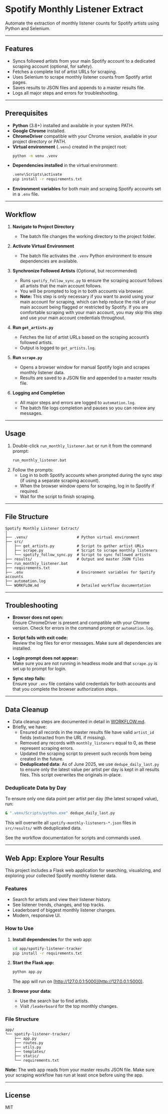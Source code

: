 # Spotify Monthly Listener Extract

Automate the extraction of monthly listener counts for Spotify artists using Python and Selenium.

---

## Features

- Syncs followed artists from your main Spotify account to a dedicated scraping account (optional, for safety).
- Fetches a complete list of artist URLs for scraping.
- Uses Selenium to scrape monthly listener counts from Spotify artist pages.
- Saves results to JSON files and appends to a master results file.
- Logs all major steps and errors for troubleshooting.

---

## Prerequisites

- **Python** (3.8+) installed and available in your system PATH.
- **Google Chrome** installed.
- **ChromeDriver** compatible with your Chrome version, available in your project directory or PATH.
- **Virtual environment** (`.venv`) created in the project root:
  ```sh
  python -m venv .venv
  ```
- **Dependencies installed** in the virtual environment:
  ```sh
  .venv\Scripts\activate
  pip install -r requirements.txt
  ```
- **Environment variables** for both main and scraping Spotify accounts set in a `.env` file.

---

## Workflow

1. **Navigate to Project Directory**
   - The batch file changes the working directory to the project folder.

2. **Activate Virtual Environment**
   - The batch file activates the `.venv` Python environment to ensure dependencies are available.

3. **Synchronize Followed Artists** (Optional, but recommended)
   - Runs `spotify_follow_sync.py` to ensure the scraping account follows all artists that the main account follows.
   - You will be prompted to log in to both accounts via browser.
   - **Note:** This step is only necessary if you want to avoid using your main account for scraping, which can help reduce the risk of your main account being flagged or restricted by Spotify. If you are comfortable scraping with your main account, you may skip this step and use your main account credentials throughout.

4. **Run `get_artists.py`**
   - Fetches the list of artist URLs based on the scraping account’s followed artists.
   - Output is logged to `get_artists.log`.

5. **Run `scrape.py`**
   - Opens a browser window for manual Spotify login and scrapes monthly listener data.
   - Results are saved to a JSON file and appended to a master results file.

6. **Logging and Completion**
   - All major steps and errors are logged to `automation.log`.
   - The batch file logs completion and pauses so you can review any messages.

---

## Usage

1. Double-click `run_monthly_listener.bat` or run it from the command prompt:
   ```sh
   run_monthly_listener.bat
   ```
2. Follow the prompts:
   - Log in to both Spotify accounts when prompted during the sync step (if using a separate scraping account).
   - When the browser window opens for scraping, log in to Spotify if required.
   - Wait for the script to finish scraping.

---

## File Structure

```
Spotify Monthly Listener Extract/
│
├── .venv/                      # Python virtual environment
├── src/
│   ├── get_artists.py          # Script to gather artist URLs
│   ├── scrape.py               # Script to scrape monthly listeners
│   └── spotify_follow_sync.py  # Script to sync followed artists
├── results/                    # Output and master JSON files
├── run_monthly_listener.bat
├── requirements.txt
├── .env                        # Environment variables for Spotify accounts
├── automation.log
└── WORKFLOW.md                 # Detailed workflow documentation
```

---

## Troubleshooting

- **Browser does not open:**  
  Ensure ChromeDriver is present and compatible with your Chrome version. Check for errors in the command prompt or `automation.log`.

- **Script fails with exit code:**  
  Review the log files for error messages. Make sure all dependencies are installed.

- **Login prompt does not appear:**  
  Make sure you are not running in headless mode and that `scrape.py` is set up to prompt for login.

- **Sync step fails:**  
  Ensure your `.env` file contains valid credentials for both accounts and that you complete the browser authorization steps.

---

## Data Cleanup

- Data cleanup steps are documented in detail in [WORKFLOW.md](WORKFLOW.md).
- Briefly, we have:
  - Ensured all records in the master results file have valid `artist_id` fields (extracted from the URL if missing).
  - Removed any records with `monthly_listeners` equal to 0, as these represent scraping errors.
  - Updated the scraping script to prevent such records from being created in the future.
  - **Deduplicated data:** As of June 2025, we use `dedupe_daily_last.py` to ensure only the latest value per artist per day is kept in all results files. This script overwrites the originals in-place.

### Deduplicate Data by Day

To ensure only one data point per artist per day (the latest scraped value), run:

```sh
& ".venv/Scripts/python.exe" dedupe_daily_last.py
```

This will overwrite all `spotify-monthly-listeners-*.json` files in `src/results/` with deduplicated data.

See the workflow documentation for scripts and commands used.

---

## Web App: Explore Your Results

This project includes a Flask web application for searching, visualizing, and exploring your collected Spotify monthly listener data.

### Features

- Search for artists and view their listener history.
- See listener trends, changes, and top tracks.
- Leaderboard of biggest monthly listener changes.
- Modern, responsive UI.

### How to Use

1. **Install dependencies** for the web app:
   ```sh
   cd app/spotify-listener-tracker
   pip install -r requirements.txt
   ```
2. **Start the Flask app:**
   ```sh
   python app.py
   ```
   The app will run on [http://127.0.0.1:5000](http://127.0.0.1:5000).

3. **Browse your data:**
   - Use the search bar to find artists.
   - Visit `/leaderboard` for the top monthly changes.

### File Structure

```
app/
└── spotify-listener-tracker/
    ├── app.py
    ├── routes.py
    ├── utils.py
    ├── templates/
    ├── static/
    └── requirements.txt
```

**Note:** The web app reads from your master results JSON file. Make sure your scraping workflow has run at least once before using the app.

---

## License

MIT